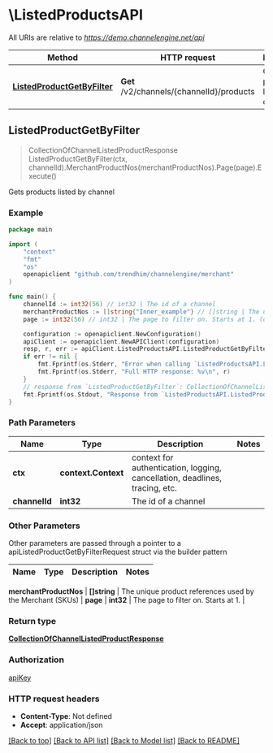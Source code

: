 # \ListedProductsAPI

All URIs are relative to *https://demo.channelengine.net/api*

Method | HTTP request | Description
------------- | ------------- | -------------
[**ListedProductGetByFilter**](ListedProductsAPI.md#ListedProductGetByFilter) | **Get** /v2/channels/{channelId}/products | Gets products listed by channel



## ListedProductGetByFilter

> CollectionOfChannelListedProductResponse ListedProductGetByFilter(ctx, channelId).MerchantProductNos(merchantProductNos).Page(page).Execute()

Gets products listed by channel



### Example

```go
package main

import (
	"context"
	"fmt"
	"os"
	openapiclient "github.com/trendhim/channelengine/merchant"
)

func main() {
	channelId := int32(56) // int32 | The id of a channel
	merchantProductNos := []string{"Inner_example"} // []string | The unique product references used by the Merchant (SKUs) (optional)
	page := int32(56) // int32 | The page to filter on. Starts at 1. (optional)

	configuration := openapiclient.NewConfiguration()
	apiClient := openapiclient.NewAPIClient(configuration)
	resp, r, err := apiClient.ListedProductsAPI.ListedProductGetByFilter(context.Background(), channelId).MerchantProductNos(merchantProductNos).Page(page).Execute()
	if err != nil {
		fmt.Fprintf(os.Stderr, "Error when calling `ListedProductsAPI.ListedProductGetByFilter``: %v\n", err)
		fmt.Fprintf(os.Stderr, "Full HTTP response: %v\n", r)
	}
	// response from `ListedProductGetByFilter`: CollectionOfChannelListedProductResponse
	fmt.Fprintf(os.Stdout, "Response from `ListedProductsAPI.ListedProductGetByFilter`: %v\n", resp)
}
```

### Path Parameters


Name | Type | Description  | Notes
------------- | ------------- | ------------- | -------------
**ctx** | **context.Context** | context for authentication, logging, cancellation, deadlines, tracing, etc.
**channelId** | **int32** | The id of a channel | 

### Other Parameters

Other parameters are passed through a pointer to a apiListedProductGetByFilterRequest struct via the builder pattern


Name | Type | Description  | Notes
------------- | ------------- | ------------- | -------------

 **merchantProductNos** | **[]string** | The unique product references used by the Merchant (SKUs) | 
 **page** | **int32** | The page to filter on. Starts at 1. | 

### Return type

[**CollectionOfChannelListedProductResponse**](CollectionOfChannelListedProductResponse.md)

### Authorization

[apiKey](../README.md#apiKey)

### HTTP request headers

- **Content-Type**: Not defined
- **Accept**: application/json

[[Back to top]](#) [[Back to API list]](../README.md#documentation-for-api-endpoints)
[[Back to Model list]](../README.md#documentation-for-models)
[[Back to README]](../README.md)

